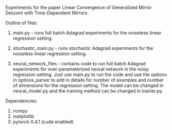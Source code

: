 Experiments for the paper Linear Convergence of Generalized Mirror Descent with Time-Dependent Mirrors.

Outline of files:

1. main.py - runs full batch Adagrad experiments for the noiseless linear regression setting. 

2. stochastic_main.py - runs stochastic Adagrad experiments for the noiseless linear regression setting. 

3. neural_network_files - contains code to run full batch Adagrad experiments for over-parameterized neural network in the noisy regression setting.  Just use main.py to run the code and use the options in options_parser to add in details for number of examples and number of dimensions for the regression setting.  The model can be changed in neural_model.py and the training method can be changed in trainer.py.   

Dependencies:

1. numpy
2. matplotlib
3. pytorch 0.4.1 (cuda enabled)
